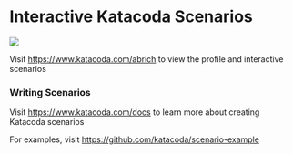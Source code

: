 # Interactive Katacoda Scenarios

[![](http://shields.katacoda.com/katacoda/abrich/count.svg)](https://www.katacoda.com/abrich "Get your profile on Katacoda.com")

Visit https://www.katacoda.com/abrich to view the profile and interactive scenarios

### Writing Scenarios
Visit https://www.katacoda.com/docs to learn more about creating Katacoda scenarios

For examples, visit https://github.com/katacoda/scenario-example
